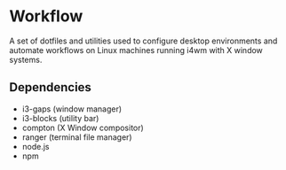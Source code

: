 # Workflow
A set of dotfiles and utilities used to configure desktop environments and automate workflows on Linux machines running i4wm with X window systems.

## Dependencies
* i3-gaps (window manager)
* i3-blocks (utility bar)
* compton (X Window compositor)
* ranger (terminal file manager)
* node.js
* npm
